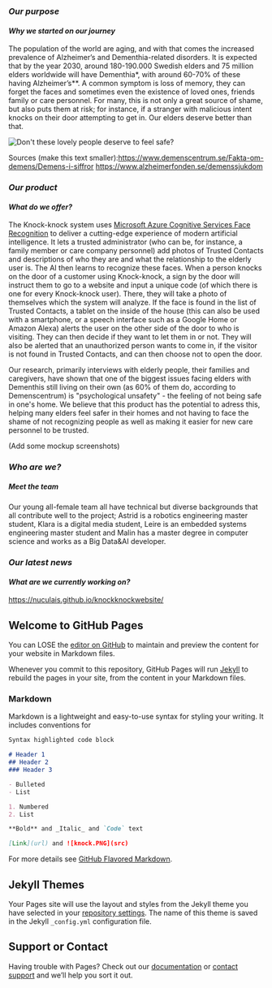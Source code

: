 ### *Our purpose*
#### _Why we started on our journey_
The population of the world are aging, and with that comes the increased prevalence of Alzheimer’s and Dementhia-related disorders. It is expected that by the year 2030, around 180-190.000 Swedish elders and 75 million elders worldwide will have Dementhia*, with around 60-70% of these having Alzheimer’s**.
A common symptom is loss of memory, they can forget the faces and sometimes even the existence of loved ones, friends family or care personnel. 
For many, this is not only a great source of shame, but also puts them at risk; for instance, if a stranger with malicious intent knocks on their door attempting to get in.
Our elders deserve better than that.

![Don't these lovely people deserve to feel safe?](https://live.staticflickr.com/5535/9366907976_d63f519bf3_c.jpg)

Sources (make this text smaller):https://www.demenscentrum.se/Fakta-om-demens/Demens-i-siffror
 https://www.alzheimerfonden.se/demenssjukdom





### *Our product*
#### _What do we offer?_
The Knock-knock system uses [Microsoft Azure Cognitive Services Face Recognition](https://azure.microsoft.com/en-us/services/cognitive-services/face/) to deliver a cutting-edge experience of modern artificial intelligence.
It lets a trusted administrator (who can be, for instance, a family member or care company  personnel) add photos of Trusted Contacts and descriptions of who they are and what the relationship to the elderly user is. The AI then learns to recognize these faces.
When a person knocks on the door of a customer using Knock-knock, a sign by the door will instruct them to go to a website and input a unique code (of which there is one for every Knock-knock user). There, they will take a photo of themselves which the system will analyze. If the face is found in the list of Trusted Contacts, a tablet on the inside of the house (this can also be used with a smartphone, or a speech interface such as a Google Home or Amazon Alexa) alerts the user on the other side of the door to who is visiting. They can then decide if they want to let them in or not. 
They will also be alerted that an unauthorized person wants to come in, if the visitor is not found in Trusted Contacts, and can then choose not to open the door.

Our research, primarily interviews with elderly people, their families and caregivers, have shown that one of the biggest issues facing elders with Dementhis still living on their own (as 60% of them do, according to Demenscentrum) is "psychological unsafety" - the feeling of not being safe in one's home.
We believe that this product has the potential to adress this, helping many elders feel safer in their homes and not having to face the shame of not recognizing people as well as making it easier for new care personnel to be trusted.



(Add some mockup screenshots)





### *Who are we?*
##### _Meet the team_
Our young all-female team all have technical but diverse backgrounds that all contribute well to the project; Astrid is a robotics engineering master student, Klara is a digital media student, Leire is an embedded systems engineering master student and Malin has a master degree in computer science and works as a Big Data&AI developer. 




### *Our latest news*
#### _What are we currently working on?_


















https://nuculais.github.io/knockknockwebsite/

## Welcome to GitHub Pages
You can LOSE the [editor on GitHub](https://github.com/Nuculais/knockknockwebsite/edit/master/index.md) to maintain and preview the content for your website in Markdown files.

Whenever you commit to this repository, GitHub Pages will run [Jekyll](https://jekyllrb.com/) to rebuild the pages in your site, from the content in your Markdown files.

### Markdown

Markdown is a lightweight and easy-to-use syntax for styling your writing. It includes conventions for

```markdown
Syntax highlighted code block

# Header 1
## Header 2
### Header 3

- Bulleted
- List

1. Numbered
2. List

**Bold** and _Italic_ and `Code` text

[Link](url) and ![knock.PNG](src)
```

For more details see [GitHub Flavored Markdown](https://guides.github.com/features/mastering-markdown/).

## Jekyll Themes

Your Pages site will use the layout and styles from the Jekyll theme you have selected in your [repository settings](https://github.com/Nuculais/knockknockwebsite/settings). The name of this theme is saved in the Jekyll `_config.yml` configuration file.

## Support or Contact

Having trouble with Pages? Check out our [documentation](https://help.github.com/categories/github-pages-basics/) or [contact support](https://github.com/contact) and we’ll help you sort it out.
